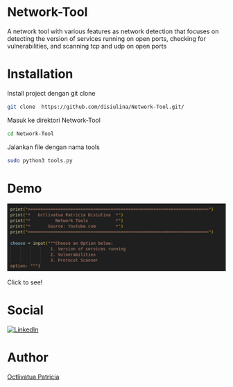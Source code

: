 # Network-Tool
A network tool with various features as network detection that focuses on detecting the version of services running on open ports, checking for vulnerabilities, and scanning tcp and udp on open ports

# Installation
Install project dengan git clone
```bash
git clone  https://github.com/disiulina/Network-Tool.git/
```
Masuk ke direktori Network-Tool
```bash
cd Network-Tool
```
Jalankan file dengan nama tools
```bash
sudo python3 tools.py
```

# Demo
[![demo](https://github.com/disiulina/Network-Tool/blob/main/img/tools.jpg)](https://youtu.be/DXAeTbwbu4w)

Click to see!

# Social
[![LinkedIn](https://img.shields.io/badge/LinkedIn-0077B5?style=for-the-badge&logo=linkedin&logoColor=white)](https://www.linkedin.com/in/octlivatua-patricia/) 

# Author
[Octlivatua Patricia](https://github.com/disiulina)



